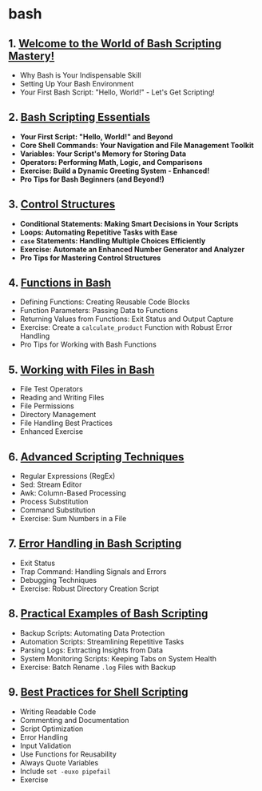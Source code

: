 # bash
## 1. [Welcome to the World of Bash Scripting Mastery!](bash/chapter_00001.md)
  - Why Bash is Your Indispensable Skill
  - Setting Up Your Bash Environment
  - Your First Bash Script: "Hello, World!" - Let's Get Scripting!
## 2. [Bash Scripting Essentials](bash/chapter_00002.md)
  - **Your First Script: "Hello, World!" and Beyond**
  - **Core Shell Commands: Your Navigation and File Management Toolkit**
  - **Variables: Your Script's Memory for Storing Data**
  - **Operators:  Performing Math, Logic, and Comparisons**
  - **Exercise: Build a Dynamic Greeting System - Enhanced!**
  - **Pro Tips for Bash Beginners (and Beyond!)**
## 3. [Control Structures](bash/chapter_00003.md)
  - **Conditional Statements: Making Smart Decisions in Your Scripts**
  - **Loops: Automating Repetitive Tasks with Ease**
  - **`case` Statements: Handling Multiple Choices Efficiently**
  - **Exercise: Automate an Enhanced Number Generator and Analyzer**
  - **Pro Tips for Mastering Control Structures**
## 4. [Functions in Bash](bash/chapter_00004.md)
  - Defining Functions:  Creating Reusable Code Blocks
  - Function Parameters:  Passing Data to Functions
  - Returning Values from Functions:  Exit Status and Output Capture
  - Exercise: Create a `calculate_product` Function with Robust Error Handling
  - Pro Tips for Working with Bash Functions
## 5. [Working with Files in Bash](bash/chapter_00005.md)
  - File Test Operators
  - Reading and Writing Files
  - File Permissions
  - Directory Management
  - File Handling Best Practices
  - Enhanced Exercise
## 6. [Advanced Scripting Techniques](bash/chapter_00006.md)
  - Regular Expressions (RegEx)
  - Sed: Stream Editor
  - Awk: Column-Based Processing
  - Process Substitution
  - Command Substitution
  - Exercise: Sum Numbers in a File
## 7. [Error Handling in Bash Scripting](bash/chapter_00007.md)
  - Exit Status
  - Trap Command: Handling Signals and Errors
  - Debugging Techniques
  - Exercise: Robust Directory Creation Script
## 8. [Practical Examples of Bash Scripting](bash/chapter_00008.md)
  - Backup Scripts: Automating Data Protection
  - Automation Scripts: Streamlining Repetitive Tasks
  - Parsing Logs: Extracting Insights from Data
  - System Monitoring Scripts: Keeping Tabs on System Health
  - Exercise: Batch Rename `.log` Files with Backup
## 9. [Best Practices for Shell Scripting](bash/chapter_00009.md)
  - Writing Readable Code
  - Commenting and Documentation
  - Script Optimization
  - Error Handling
  - Input Validation
  - Use Functions for Reusability
  - Always Quote Variables
  - Include `set -euxo pipefail`
  - Exercise
